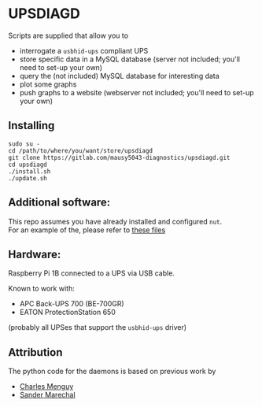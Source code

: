 # UPSDIAGD

Scripts are supplied that allow you to 
* interrogate a `usbhid-ups` compliant UPS
* store specific data in a MySQL database (server not included; you'll need to set-up your own)
* query the (not included) MySQL database for interesting data
* plot some graphs
* push graphs to a website (webserver not included; you'll need to set-up your own)

## Installing

```
sudo su -
cd /path/to/where/you/want/store/upsdiagd
git clone https://gitlab.com/mausy5043-diagnostics/upsdiagd.git
cd upsdiagd
./install.sh
./update.sh
```

## Additional software:
This repo assumes you have already installed and configured `nut`.  
For an example of the, please refer to [these files](https://gitlab.com/mausy5043-installer/raspboot/tree/master/rbups)

## Hardware:
Raspberry Pi 1B connected to a UPS via USB cable.

Known to work with:
- APC Back-UPS 700 (BE-700GR)
- EATON ProtectionStation 650

(probably all UPSes that support the `usbhid-ups` driver)

## Attribution
The python code for the daemons is based on previous work by
- [Charles Menguy](http://stackoverflow.com/questions/10217067/implementing-a-full-python-unix-style-daemon-process)
- [Sander Marechal](http://www.jejik.com/articles/2007/02/a_simple_unix_linux_daemon_in_python/)
